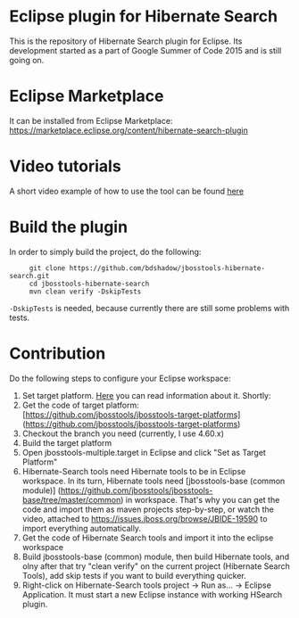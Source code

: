 # Eclipse plugin for Hibernate Search
This is the repository of Hibernate Search plugin for Eclipse. Its development started as a part of Google Summer of Code 2015 and is still going on. 

# Eclipse Marketplace
It can be installed from Eclipse Marketplace: https://marketplace.eclipse.org/content/hibernate-search-plugin

# Video tutorials
A short video example of how to use the tool can be found [here](https://www.youtube.com/watch?v=aFPijD3zutM)

# Build the plugin
In order to simply build the project, do the following:

         git clone https://github.com/bdshadow/jbosstools-hibernate-search.git
         cd jbosstools-hibernate-search
         mvn clean verify -DskipTests

`-DskipTests` is needed, because currently there are still some problems with tests.

# Contribution
Do the following steps to configure your Eclipse workspace:

1. Set target platform. [Here](https://github.com/jbosstools/jbosstools-devdoc/blob/master/building/target_platforms/target_platforms_for_consumers.adoc) you can read information about it. Shortly:
  1. Get the code of target platform: [https://github.com/jbosstools/jbosstools-target-platforms] (https://github.com/jbosstools/jbosstools-target-platforms)
  2. Checkout the branch you need (currently, I use 4.60.x)
  3. Build the target platform
  4. Open jbosstools-multiple.target in Eclipse and click "Set as Target Platform"
2. Hibernate-Search tools need Hibernate tools to be in Eclipse workspace. In its turn, Hibernate tools need [jbosstools-base (common module)] (https://github.com/jbosstools/jbosstools-base/tree/master/common) in workspace. That's why you can get the code and import them as maven projects step-by-step, or watch the video, attached to https://issues.jboss.org/browse/JBIDE-19590 to import everything automatically.
3. Get the code of Hibernate Search tools and import it into the eclipse workspace
4. Build jbosstools-base (common) module, then build Hibernate tools, and olny after that try "clean verify" on the current project (Hibernate Search Tools), add skip tests if you want to build everything quicker.
5. Right-click on Hibernate-Search tools project -> Run as... -> Eclipse Application. It must start a new Eclipse instance with working HSearch plugin.
